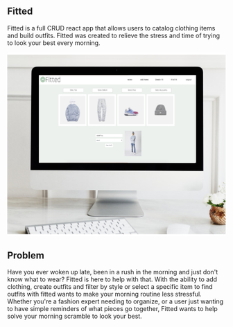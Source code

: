 
## Fitted

Fitted is a full CRUD react app that allows users to catalog clothing items and build outfits. Fitted was created to relieve the stress and time of trying to look your best every morning.

<img src="./fittedPreview.jpg">


## Problem

Have you ever woken up late, been in a rush in the morning and just don't know what to wear? Fitted is here to help with that.
With the ability to add clothing, create outfits and filter by style or select a specific item to find outfits with fitted wants to make your morning routine less stressful. Whether you're a fashion expert needing to organize, or a user just wanting to have simple reminders of what pieces go together, Fitted wants to help solve your morning scramble to look your best.

